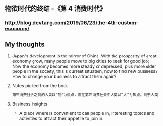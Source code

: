 
## 物欲时代的终结 -《第 4 消费时代》
### http://blog.devtang.com/2019/06/23/the-4th-custom-economy/

## My thoughts
1. Japan's development is the mirror of China. With the prosperity of great economy grow, many people move to big cities to seek for good job; Now the economy becomes more steady or depressed, plus more older people in the society, this is current situation, how to find new business?  How to change your business to attract them again?

2. Notes picked from the book
    ```bash
    第三消费社会之前的人类以“物”为焦点，而在第四消费社会中人类以“人”为焦点。对于人类来说重要的不是消费了什么，而是和什么人一起做了什么。
    ```

3. Business insights 
   
   + A place where is convenient to call people in, interesting topics and activities to attract their appetite to join in.   
